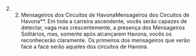 ﻿2. 2. Mensageiros dos Circuitos de HavonaMensageiros dos Circuitos de Havona**. Em toda a carreira ascendente, vocês serão capazes de detectar, vaga mas crescentemente, a presença dos Mensageiros Solitários, mas, somente após alcançarem Havona, vocês os reconhecerão claramente. Os primeiros dos mensageiros que verão face a face serão aqueles dos circuitos de Havona.